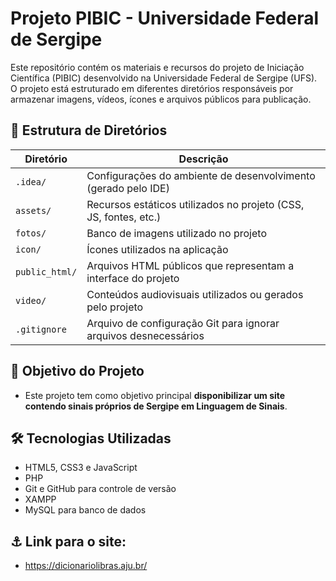 # Projeto PIBIC - Universidade Federal de Sergipe

Este repositório contém os materiais e recursos do projeto de Iniciação Científica (PIBIC) desenvolvido na Universidade Federal de Sergipe (UFS). O projeto está estruturado em diferentes diretórios responsáveis por armazenar imagens, vídeos, ícones e arquivos públicos para publicação.

## 📁 Estrutura de Diretórios

| Diretório       | Descrição                                                      |
| --------------- | -------------------------------------------------------------- |
| <code>.idea/</code>       | Configurações do ambiente de desenvolvimento (gerado pelo IDE) |
| <code>assets/</code>      | Recursos estáticos utilizados no projeto (CSS, JS, fontes, etc.) |
| <code>fotos/</code>       | Banco de imagens utilizado no projeto                           |
| <code>icon/</code>        | Ícones utilizados na aplicação                                  |
| <code>public_html/</code> | Arquivos HTML públicos que representam a interface do projeto    |
| <code>video/</code>       | Conteúdos audiovisuais utilizados ou gerados pelo projeto       |
| <code>.gitignore</code>   | Arquivo de configuração Git para ignorar arquivos desnecessários |



## 🎯 Objetivo do Projeto

 - Este projeto tem como objetivo principal **disponibilizar um site contendo sinais próprios de Sergipe em Linguagem de Sinais**.

## 🛠 Tecnologias Utilizadas

- HTML5, CSS3 e JavaScript
- PHP
- Git e GitHub para controle de versão
- XAMPP
- MySQL para banco de dados


## ⚓ Link para o site:
- https://dicionariolibras.aju.br/